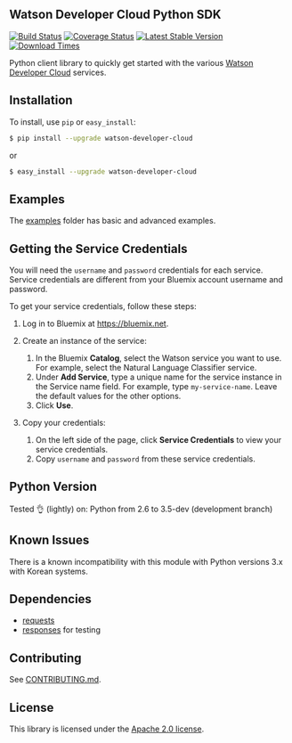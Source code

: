 ## Watson Developer Cloud Python SDK
[![Build Status](https://travis-ci.org/watson-developer-cloud/python-sdk.svg)](https://travis-ci.org/watson-developer-cloud/python-sdk)
[![Coverage Status](https://coveralls.io/repos/watson-developer-cloud/python-sdk/badge.svg?branch=master&service=github)](https://coveralls.io/github/watson-developer-cloud/python-sdk?branch=master)
[![Latest Stable Version](https://img.shields.io/pypi/v/watson-developer-cloud.svg)](https://pypi.python.org/pypi/watson-developer-cloud)
[![Download Times](https://img.shields.io/pypi/dm/watson-developer-cloud.svg)](https://pypi.python.org/pypi/watson-developer-cloud)

Python client library to quickly get started with the various [Watson Developer Cloud][wdc] services.

## Installation

To install, use `pip` or `easy_install`:

```bash
$ pip install --upgrade watson-developer-cloud
```
or
```bash
$ easy_install --upgrade watson-developer-cloud
```

## Examples
The [examples][examples] folder has basic and advanced examples.

## Getting the Service Credentials
You will need the `username` and `password` credentials for each service. Service credentials are different from your Bluemix account username and password.

To get your service credentials, follow these steps:
 1. Log in to Bluemix at https://bluemix.net.

 1. Create an instance of the service:
     1. In the Bluemix **Catalog**, select the Watson service you want to use. For example, select the Natural Language Classifier service.
     1. Under **Add Service**, type a unique name for the service instance in the Service name field. For example, type `my-service-name`. Leave the default values for the other options.
     1. Click **Use**.

 1. Copy your credentials:
     1. On the left side of the page, click **Service Credentials** to view your service credentials.
     1. Copy `username` and `password` from these service credentials.

## Python Version
Tested 👌 (lightly) on: Python from 2.6 to 3.5-dev (development branch)

## Known Issues
There is a known incompatibility with this module with Python versions 3.x with Korean systems.

## Dependencies
* [requests]
* [responses] for testing

## Contributing
See [CONTRIBUTING.md][CONTRIBUTING].

## License

This library is licensed under the [Apache 2.0 license][license].

[wdc]: http://www.ibm.com/smarterplanet/us/en/ibmwatson/developercloud/
[vcap_environment]: http://www.ibm.com/smarterplanet/us/en/ibmwatson/developercloud/doc/getting_started/index.html#EnvVars
[bluemix]: https://console.ng.bluemix.net
[pytest]: http://pytest.org/latest/
[responses]: https://github.com/getsentry/responses
[requests]: http://docs.python-requests.org/en/latest/
[examples]: https://github.com/watson-developer-cloud/python-sdk/tree/master/examples
[CONTRIBUTING]: https://github.com/watson-developer-cloud/python-sdk/blob/master/CONTRIBUTING.md
[license]: http://www.apache.org/licenses/LICENSE-2.0
